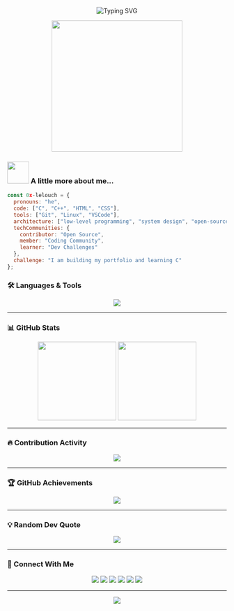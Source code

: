 <!-- Animated Header -->
<p align="center">
  <img src="https://readme-typing-svg.herokuapp.com?font=Fira+Code&weight=600&size=30&duration=3500&pause=1000&color=0E75B6&center=true&vCenter=true&width=600&lines=Hi+%F0%9F%91%8B%2C+I'm+0xLelouch!;Passionate+Coder+from+Morocco;Always+learning+%26+building" alt="Typing SVG" />
</p>

<!-- 🎬 Intro GIF -->
<p align="center">
 <img src="https://media.giphy.com/media/836HiJc7pgzy8iNXCn/giphy.gif" width="300" />
</p>

### <img src="https://media.giphy.com/media/VgCDAzcKvsR6OM0uWg/giphy.gif" width="50"> A little more about me...

```javascript
const 0x-lelouch = {
  pronouns: "he",
  code: ["C", "C++", "HTML", "CSS"],
  tools: ["Git", "Linux", "VSCode"],
  architecture: ["low-level programming", "system design", "open-source projects"],
  techCommunities: {
    contributor: "Open Source",
    member: "Coding Community",
    learner: "Dev Challenges"
  },
  challenge: "I am building my portfolio and learning C"
};

```

### 🛠️ Languages & Tools  
<p align="center">
  <img src="https://skillicons.dev/icons?i=c,cpp,html,css,git,linux,vscode" />
</p>

---

### 📊 GitHub Stats  
<p align="center">
  <img src="https://github-readme-stats.vercel.app/api?username=bouhadi-m3d&show_icons=true&theme=tokyonight" height="180em" />
  <img src="https://github-readme-stats.vercel.app/api/top-langs?username=bouhadi-m3d&layout=compact&theme=tokyonight" height="180em" />
</p>

---

### 🔥 Contribution Activity  
<p align="center">
  <img src="https://github-readme-activity-graph.vercel.app/graph?username=bouhadi-m3d&theme=tokyo-night&hide_border=true" />
</p>

---

### 🏆 GitHub Achievements  
<p align="center"> 
  <img src="https://github-profile-trophy.vercel.app/?username=bouhadi-m3d&theme=tokyonight&no-frame=true&no-bg=true&margin-w=15&row=1" />
</p>

---

### 💡 Random Dev Quote  
<p align="center">
  <img src="https://quotes-github-readme.vercel.app/api?type=horizontal&theme=tokyonight" />
</p>

---

### 🔗 Connect With Me  
<p align="center">
  <a href="https://codepen.io/mohamed-bouhadi" target="_blank"><img src="https://skillicons.dev/icons?i=codepen" /></a>
  <a href="https://dev.to/chrollom3d" target="_blank"><img src="https://skillicons.dev/icons?i=devto" /></a>
  <a href="https://twitter.com/chrollom3d" target="_blank"><img src="https://skillicons.dev/icons?i=twitter" /></a>
  <a href="https://linkedin.com/in/mohamed-bouhadi" target="_blank"><img src="https://skillicons.dev/icons?i=linkedin" /></a>
  <a href="https://stackoverflow.com/users/26265681" target="_blank"><img src="https://skillicons.dev/icons?i=stackoverflow" /></a>
  <a href="https://instagram.com/med69.py" target="_blank"><img src="https://skillicons.dev/icons?i=instagram" /></a>
</p>

---

<!-- 🌊 Wave Footer -->
<p align="center">
  <img src="https://capsule-render.vercel.app/api?type=waving&color=0E75B6&height=100&section=footer"/>
</p>
